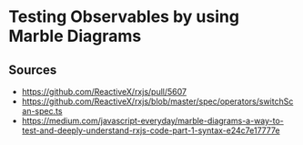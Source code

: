 # Testing Observables by using Marble Diagrams

## Sources

- https://github.com/ReactiveX/rxjs/pull/5607
- https://github.com/ReactiveX/rxjs/blob/master/spec/operators/switchScan-spec.ts
- https://medium.com/javascript-everyday/marble-diagrams-a-way-to-test-and-deeply-understand-rxjs-code-part-1-syntax-e24c7e17777e
